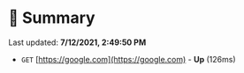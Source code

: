 # 📖 Summary
Last updated: **7/12/2021, 2:49:50 PM**

- `GET` [https://google.com](https://google.com) - **Up** (126ms)
